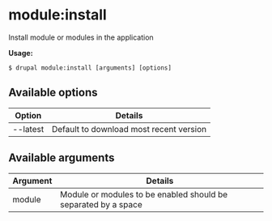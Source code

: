 # module:install
Install module or modules in the application

**Usage:**
```
$ drupal module:install [arguments] [options] 
```

## Available options
Option | Details
-------|-------------
--latest | Default to download most recent version

## Available arguments
Argument | Details
---------|-------------
module | Module or modules to be enabled should be separated by a space
